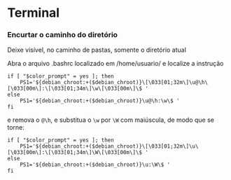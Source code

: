 # Terminal

### Encurtar o caminho do diretório
Deixe visível, no caminho de pastas, somente o diretório atual

Abra o arquivo .bashrc localizado em /home/usuario/ e localize a instrução
```
if [ "$color_prompt" = yes ]; then
    PS1='${debian_chroot:+($debian_chroot)}\[\033[01;32m\]\u@\h\[\033[00m\]:\[\033[01;34m\]\w\[\033[00m\]\$ '
else
    PS1='${debian_chroot:+($debian_chroot)}\u@\h:\w\$ '
fi
```
e remova o `@\h`, e substitua o `\w` por `\W` com maiúscula, de modo que se torne:
```
if [ "$color_prompt" = yes ]; then
    PS1='${debian_chroot:+($debian_chroot)}\[\033[01;32m\]\u\[\033[00m\]:\[\033[01;34m\]\W\[\033[00m\]\$ '
else
    PS1='${debian_chroot:+($debian_chroot)}\u:\W\$ '
fi
```